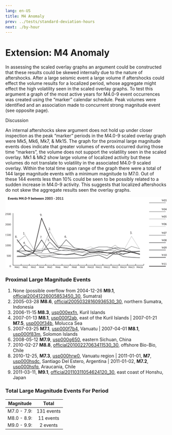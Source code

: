 ```yaml
---
lang: en-US
title: M4 Anomaly
prev: ../tests/standard-deviation-hours
next: ./by-hour
---
```


# Extension: M4 Anomaly

In assessing the scaled overlay graphs an argument could be constructed that these results could be skewed internally due to the nature of aftershocks. After a large seismic event a large volume if aftershocks could effect the volume results for a localized period, whose aggregate might effect the high volatility seen in the scaled overlay graphs. To test this argument a graph of the most active years for M4.0-9 event occurrences was created using the “marker” calendar schedule. Peak volumes were identified and an association made to concurrent strong magnitude event (see opposite page).

Discussion

An internal aftershocks skew argument does not hold up under closer inspection as the peak “marker” periods in the M4.0-9 scaled overlay graph were Mk5, Mk6, Mk7, & Mk15. The graph for the proximal large magnitude events does indicate that greater volumes of events occurred during those time “markers”, the volume does not support the volatility seen in the scaled overlay. Mk1 & Mk2 show large volume of localized activity but these volumes do not translate to volatility in the associated M4.0-9 scaled overlay. Within the total time span range of the graph there were a total of 144 large magnitude events with a minimum magnitude to M7.0. Out of these 144 events less than 10% could be seen to be possibly related to a sudden increase in M4.0-9 activity. This suggests that localized aftershocks do not skew the aggregate results seen the overlay graphs.

![M4 Anomaly](../_media/graphs/mrk-m4-anomaly.svg 'M4 Anomaly')

### Proximal Large Magnitude Events

1) None (possible overflow from 2004-12-26 **M9.1**, [official20041226005853450_30](https://earthquake.usgs.gov/earthquakes/eventpage/official20041226005853450_30/executive), Sumatra)
2) 2005-03-28 **M8.6**, [official20050328160936530_30](https://earthquake.usgs.gov/earthquakes/eventpage/official20050328160936530_30/executive), northern Sumatra, Indonesia
3) 2006-11-15 **M8.3**, [usp000exfn](https://earthquake.usgs.gov/earthquakes/eventpage/usp000exfn/executive), Kuril Islands
4) 2007-01-13 **M8.1**, [usp000f2ab](https://earthquake.usgs.gov/earthquakes/eventpage/usp000f2ab/executive), east of the Kuril Islands | 2007-01-21 **M7.5**, [usp000f34b](https://earthquake.usgs.gov/earthquakes/eventpage/usp000f34b/executive), Molucca Sea
5) 2007-03-25 **M7.1**, [usp000f7b4](https://earthquake.usgs.gov/earthquakes/eventpage/usp000f7b4/executive), Vanuatu | 2007-04-01 **M8.1**, [usp000f83m](https://earthquake.usgs.gov/earthquakes/eventpage/usp000f83m/executive), Solomon Islands
6) 2008-05-12 **M7.9**, [usp000g650](https://earthquake.usgs.gov/earthquakes/eventpage/usp000g650/executive), eastern Sichuan, China
7) 2010-02-27 **M8.8**, [official20100227063411530_30](https://earthquake.usgs.gov/earthquakes/eventpage/official20100227063411530_30/executive), offshore Bio-Bio, Chile
8) 2010-12-25, **M7.3**, [usp000hrw0](https://earthquake.usgs.gov/earthquakes/eventpage/usp000hrw0/executive), Vanuatu region | 2011-01-01, **M7**, [usp000hsdc](https://earthquake.usgs.gov/earthquakes/eventpage/usp000hsdc/executive), Santiago Del Estero, Argentina | 2011-01-02, **M7.2**, [usp000hsfq](https://earthquake.usgs.gov/earthquakes/eventpage/usp000hsfq/executive), Araucania, Chile
9) 2011-03-11, **M9.1**, [official20110311054624120_30](https://earthquake.usgs.gov/earthquakes/eventpage/official20110311054624120_30/executive), east coast of Honshu, Japan

### Total Large Magnitude Events For Period

|  Magnitude  |    Total   |
| :---------: | :--------: |
| M7.0 - 7.9: | 131 events |
| M8.0 - 8.9: |  11 events |
| M9.0 - 9.9: |  2 events  |
